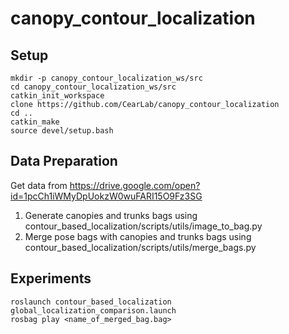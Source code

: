# canopy_contour_localization

## Setup
```
mkdir -p canopy_contour_localization_ws/src
cd canopy_contour_localization_ws/src
catkin_init_workspace
clone https://github.com/CearLab/canopy_contour_localization
cd ..
catkin_make
source devel/setup.bash
```

## Data Preparation
Get data from https://drive.google.com/open?id=1pcCh1iWMyDpUokzW0wuFARI15O9Fz3SG
1. Generate canopies and trunks bags using contour_based_localization/scripts/utils/image_to_bag.py
2. Merge pose bags with canopies and trunks bags using contour_based_localization/scripts/utils/merge_bags.py


## Experiments
```
roslaunch contour_based_localization global_localization_comparison.launch
rosbag play <name_of_merged_bag.bag>
```
